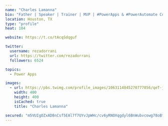 ```yaml
---
name: "Charles Lamanna"
bio: "Father | Speaker | Trainer | MVP | #PowerApps & #PowerAutomate Community Super User | YouTuber Right-pointing triangle http://youtube.com/c/rezadorrani | Learn - Share - Clockwise rightwards and leftwards open circle arrows"
location: Houston, TX
type: "profile"
heat: 104

website: https://t.co/tAcqSdqguf

twitter:
  username: rezadorrani
  url: https://twitter.com/rezadorrani
  followers: 6524

topics:
  - Power Apps

images:
  - url: https://pbs.twimg.com/profile_images/1063114045270777856/qeT-jpWr_400x400.jpg
    width: 400
    height: 400
    isCached: true
    title: "Charles Lamanna"

secured: "m5VUIgOZxAD8nCsf5EAl7f7UYvJpWHc/cv6yRNOXqgdyl6BnWubvcowg78oBt/vWRy8ogkLDE1sPk7eMZQjHyy5Ln1W/+ZO1KB8c/4S+J5H9vKg8yOGL3GkuHRwKmGpgl2eJcheCfQTdzQmTxlcFlTdf2lCVaW3k2tgzJOKUkEM++1y9ZJDVeHEdcpaeSUCC4jLv7cZcmhZXaRp+BXLp8wfozsfkn0hDdepadeyIxph0bJTRyaNZTW2btc04X2aCJRXvnn61S01ycSioWIoMpesLW6NYYJ6OOL1IvotAcJq54Pw/zDPqf8tUjgXiB5wKxDS8IePy+/aXlAtQz5KJvaUyhheuBgNOf41TTIl4M881P8gkAn/Toqh6klNZrR8T6Xapwuatc4FYUb9sPx98EC/bB/ky4Ny4p5rpZhYyoC0=;kxK3IHcxZ/6sr91UMXGLZQ=="
---
```


